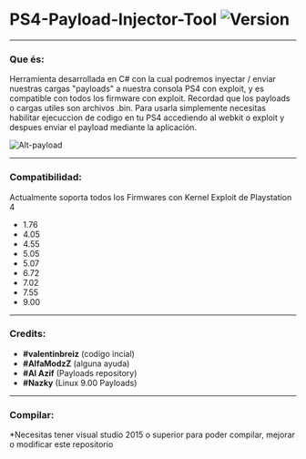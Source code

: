 # PS4-Payload-Injector-Tool ![Version](https://img.shields.io/badge/Version-3.1-red.svg)

---

### Que és:

Herramienta desarrollada en C# con la cual podremos inyectar / enviar nuestras cargas "payloads" a nuestra consola PS4 con exploit, y es compatible con todos los firmware con exploit. Recordad que los payloads o cargas utiles son archivos .bin. Para usarla simplemente necesitas habilitar ejecuccion de codigo en tu PS4 accediendo al webkit o exploit y despues enviar el payload mediante la aplicación.

![Alt-payload](https://i.imgur.com/cnbeIv2.png)

---

### Compatibilidad:

Actualmente soporta todos los Firmwares con Kernel Exploit de Playstation 4

- 1.76
- 4.05
- 4.55
- 5.05
- 5.07
- 6.72
- 7.02
- 7.55
- 9.00

---

### Credits:

- **#valentinbreiz** (codigo incial)
- **#AlfaModzZ** (alguna ayuda)
- **#Al Azif** (Payloads repository)
- **#Nazky** (Linux 9.00 Payloads)

---

### Compilar:

*Necesitas tener visual studio 2015 o superior para poder compilar, mejorar o modificar este repositorio
